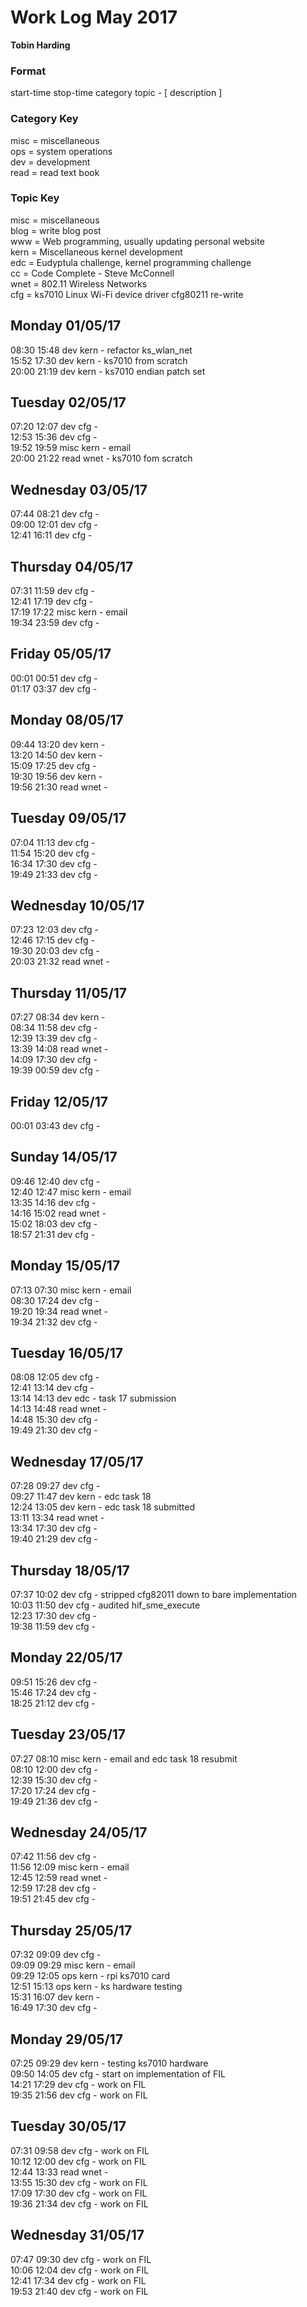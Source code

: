 Work Log May 2017  
=================    
**Tobin Harding**      
      
### Format      
start-time stop-time category topic - [ description ]      
      
### Category Key      
misc = miscellaneous      
ops = system operations      
dev = development      
read = read text book      
      
### Topic Key      
misc = miscellaneous      
blog = write blog post    
www = Web programming, usually updating personal website    
kern = Miscellaneous kernel development  
edc = Eudyptula challenge, kernel programming challenge    
cc = Code Complete - Steve McConnell    
wnet = 802.11 Wireless Networks    
cfg = ks7010 Linux Wi-Fi device driver cfg80211 re-write    
  
Monday 01/05/17  
---------------  
08:30 15:48 dev kern - refactor ks_wlan_net  
15:52 17:30 dev kern - ks7010 from scratch  
20:00 21:19 dev kern - ks7010 endian patch set  
  
Tuesday 02/05/17  
----------------  
07:20 12:07 dev cfg -  
12:53 15:36 dev cfg -  
19:52 19:59 misc kern - email  
20:00 21:22 read wnet - ks7010 fom scratch  
  
Wednesday 03/05/17  
------------------  
07:44 08:21 dev cfg -  
09:00 12:01 dev cfg -  
12:41 16:11 dev cfg -  
  
Thursday 04/05/17  
-----------------  
07:31 11:59 dev cfg -  
12:41 17:19 dev cfg -  
17:19 17:22 misc kern - email  
19:34 23:59 dev cfg -  
  
Friday 05/05/17  
---------------  
00:01 00:51 dev cfg -  
01:17 03:37 dev cfg -  
  
Monday 08/05/17  
---------------  
09:44 13:20 dev kern -  
13:20 14:50 dev kern -  
15:09 17:25 dev cfg -  
19:30 19:56 dev kern -  
19:56 21:30 read wnet -  
  
Tuesday 09/05/17  
----------------  
07:04 11:13 dev cfg -  
11:54 15:20 dev cfg -  
16:34 17:30 dev cfg -  
19:49 21:33 dev cfg -  
  
Wednesday 10/05/17  
------------------  
07:23 12:03 dev cfg -  
12:46 17:15 dev cfg -  
19:30 20:03 dev cfg -  
20:03 21:32 read wnet -  
  
Thursday 11/05/17  
-----------------  
07:27 08:34 dev kern -  
08:34 11:58 dev cfg -  
12:39 13:39 dev cfg -  
13:39 14:08 read wnet -  
14:09 17:30 dev cfg -  
19:39 00:59 dev cfg -  
  
Friday 12/05/17  
---------------  
00:01 03:43 dev cfg -  
  
Sunday 14/05/17  
---------------  
09:46 12:40 dev cfg -  
12:40 12:47 misc kern - email  
13:35 14:16 dev cfg -  
14:16 15:02 read wnet -  
15:02 18:03 dev cfg -  
18:57 21:31 dev cfg -  
  
Monday 15/05/17  
---------------  
07:13 07:30 misc kern - email  
08:30 17:24 dev cfg -  
19:20 19:34 read wnet -  
19:34 21:32 dev cfg -  
  
Tuesday 16/05/17  
----------------  
08:08 12:05 dev cfg -  
12:41 13:14 dev cfg -  
13:14 14:13 dev edc - task 17 submission  
14:13 14:48 read wnet -  
14:48 15:30 dev cfg -  
19:49 21:30 dev cfg -  
  
Wednesday 17/05/17  
------------------  
07:28 09:27 dev cfg -  
09:27 11:47 dev kern - edc task 18  
12:24 13:05 dev kern - edc task 18 submitted  
13:11 13:34 read wnet -  
13:34 17:30 dev cfg -  
19:40 21:29 dev cfg -  
  
Thursday 18/05/17  
-----------------  
07:37 10:02 dev cfg - stripped cfg82011 down to bare implementation  
10:03 11:50 dev cfg - audited hif_sme_execute  
12:23 17:30 dev cfg -  
19:38 11:59 dev cfg -  
  
Monday 22/05/17  
---------------  
09:51 15:26 dev cfg -  
15:46 17:24 dev cfg -  
18:25 21:12 dev cfg -  
  
Tuesday 23/05/17  
----------------  
07:27 08:10 misc kern - email and edc task 18 resubmit  
08:10 12:00 dev cfg -  
12:39 15:30 dev cfg -  
17:20 17:24 dev cfg -  
19:49 21:36 dev cfg -  
  
Wednesday 24/05/17  
------------------  
07:42 11:56 dev cfg -  
11:56 12:09 misc kern - email  
12:45 12:59 read wnet -  
12:59 17:28 dev cfg -  
19:51 21:45 dev cfg -  
  
Thursday 25/05/17  
-----------------  
07:32 09:09 dev cfg -  
09:09 09:29 misc kern - email  
09:29 12:05 ops kern - rpi ks7010 card  
12:51 15:13 ops kern - ks hardware testing  
15:31 16:07 dev kern -  
16:49 17:30 dev cfg -  
  
Monday 29/05/17  
---------------  
07:25 09:29 dev kern - testing ks7010 hardware  
09:50 14:05 dev cfg - start on implementation of FIL  
14:21 17:29 dev cfg - work on FIL  
19:35 21:56 dev cfg - work on FIL  
  
Tuesday 30/05/17  
----------------  
07:31 09:58 dev cfg - work on FIL  
10:12 12:00 dev cfg - work on FIL  
12:44 13:33 read wnet -  
13:55 15:30 dev cfg - work on FIL  
17:09 17:30 dev cfg - work on FIL  
19:36 21:34 dev cfg - work on FIL  
  
Wednesday 31/05/17  
------------------  
07:47 09:30 dev cfg - work on FIL  
10:06 12:04 dev cfg - work on FIL  
12:41 17:34 dev cfg - work on FIL  
19:53 21:40 dev cfg - work on FIL  
